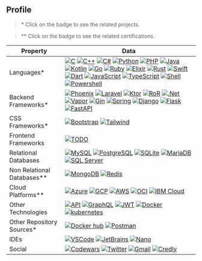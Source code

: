 ## Profile

> \* Click on the badge to see the related projects.

> ** Click on the badge to see the related certifications.

| Property                 | Data  |
|-------------------------|------|
| Languages* | [![C](https://img.shields.io/badge/-C-A8B9CC?style=flat-square&logo=c&logoColor=white)](https://github.com/search?l=C&q=user%3Akuro-vale&type=Repositories) [![C++](https://img.shields.io/badge/-C++-00599C?style=flat-square&logo=Cplusplus&logoColor=white)](https://github.com/search?l=C%2B%2B&q=user%3Akuro-vale&type=Repositories) [![C#](https://img.shields.io/badge/-C%23-239120?style=flat-square&logo=csharp&logoColor=white)](https://github.com/search?l=C%23&q=user%3Akuro-vale&type=Repositories) [![Python](https://img.shields.io/badge/-Python-3776AB?style=flat-square&logo=python&logoColor=white)](https://github.com/search?l=Python&q=user%3Akuro-vale&type=Repositories) [![PHP](https://img.shields.io/badge/-PHP-777BB4?style=flat-square&logo=php&logoColor=white)](https://github.com/search?l=PHP&q=user%3Akuro-vale&type=Repositories) [![Java](https://tinyurl.com/3zwxkntb)](https://github.com/search?l=Java&q=user%3Akuro-vale&type=Repositories) [![Kotlin](https://img.shields.io/badge/-Kotlin-7F52FF?style=flat-square&logo=kotlin&logoColor=white)](https://github.com/search?l=Kotlin&q=user%3Akuro-vale&type=Repositories) [![Go](https://img.shields.io/badge/-Go-00ADD8?style=flat-square&logo=go&logoColor=white)](https://github.com/search?l=Go&q=user%3Akuro-vale&type=Repositories) [![Ruby](https://img.shields.io/badge/-Ruby-CC342D?style=flat-square&logo=ruby&logoColor=white)](https://github.com/search?l=Ruby&q=user%3Akuro-vale&type=Repositories) [![Elixir](https://img.shields.io/badge/-Elixir-4B275F?style=flat-square&logo=elixir&logoColor=white)](https://github.com/search?l=Elixir&q=user%3Akuro-vale&type=Repositories) [![Rust](https://img.shields.io/badge/-Rust-black?style=flat-square&logo=rust&logoColor=white)](https://github.com/search?l=Rust&q=user%3Akuro-vale&type=Repositories) [![Swift](https://img.shields.io/badge/-Swift-F05138?style=flat-square&logo=swift&logoColor=white)](https://github.com/search?l=Swift&q=user%3Akuro-vale&type=Repositories) [![Dart](https://img.shields.io/badge/-Dart-0175C2?style=flat-square&logo=dart&logoColor=white)](https://github.com/search?l=Dart&q=user%3Akuro-vale&type=Repositories) [![JavaScript](https://img.shields.io/badge/-JavaScript-F7DF1E?style=flat-square&logo=javascript&logoColor=white)](https://github.com/search?l=JavaScript&q=user%3Akuro-vale&type=Repositories) [![TypeScript](https://img.shields.io/badge/-TypeScript-3178C6?style=flat-square&logo=typescript&logoColor=white)](https://github.com/search?l=TypeScript&q=user%3Akuro-vale&type=Repositories) [![Shell](https://img.shields.io/badge/-Shell-4EAA25?style=flat-square&logo=gnubash&logoColor=white)](https://github.com/search?l=shell&q=user%3Akuro-vale&type=Repositories) [![Powershell](https://img.shields.io/badge/-PowerShell-5391FE?style=flat-square&logo=powershell&logoColor=white)](https://github.com/search?l=powershell&q=user%3Akuro-vale&type=Repositories) |
| Backend Frameworks* | [![Phoenix](https://tinyurl.com/yfr7mre9)](https://github.com/search?q=user%3Akuro-vale+phoenix) [![Laravel](https://img.shields.io/badge/-Laravel-FF2D20?style=flat-square&logo=laravel&logoColor=white)](https://github.com/search?q=user%3Akuro-vale+laravel) [![Ktor](https://tinyurl.com/yfrj3uc4)](https://github.com/search?q=user%3Akuro-vale+ktor) [![RoR](https://img.shields.io/badge/-Rails-CC0000?style=flat-square&logo=rubyonrails&logoColor=white)](https://github.com/search?q=user%3Akuro-vale+ruby-on-rails) [![.Net](https://img.shields.io/badge/-ASP.NET-512BD4?style=flat-square&logo=dotnet&logoColor=white)](https://github.com/search?q=user%3Akuro-vale+dotnet) [![Vapor](https://img.shields.io/badge/-Vapor-0D0D0D?style=flat-square&logo=vapor&logoColor=white)](https://github.com/search?q=user%3Akuro-vale+vapor) [![Gin](https://tinyurl.com/yckh3cef)](https://github.com/search?q=user%3Akuro-vale+gin-gonic) [![Spring](https://img.shields.io/badge/-Spring%20Boot-6DB33F?style=flat-square&logo=spring&logoColor=white)](https://github.com/search?q=user%3Akuro-vale+spring-boot) [![Django](https://img.shields.io/badge/-Django-092E20?style=flat-square&logo=django&logoColor=white)](https://github.com/search?q=user%3Akuro-vale+django) [![Flask](https://img.shields.io/badge/-Flask-000000?style=flat-square&logo=flask&logoColor=white)](https://github.com/search?q=user%3Akuro-vale+flask) [![FastAPI](https://img.shields.io/badge/-FastAPI-009688?style=flat-square&logo=fastapi&logoColor=white)](https://github.com/search?q=user%3Akuro-vale+fastapi) |
| CSS Frameworks* | [![Bootstrap](https://img.shields.io/badge/-Bootstrap-7952B3?style=flat-square&logo=bootstrap&logoColor=white)](https://github.com/search?q=user%3Akuro-vale+bootstrap) [![Tailwind](https://img.shields.io/badge/-Tailwind-06B6D4?style=flat-square&logo=tailwindcss&logoColor=white)](https://github.com/search?q=user%3Akuro-vale+tailwindcss) |
| Frontend Frameworks | [![TODO](https://img.shields.io/badge/-TODO-black?style=flat-square)](#profile) |
| Relational Databases | [![MySQL](https://img.shields.io/badge/-MySQL-4479A1?style=flat-square&logo=mysql&logoColor=white)](https://github.com/search?q=user%3Akuro-vale+sql) [![PostgreSQL](https://img.shields.io/badge/-PostgreSQL-4169E1?style=flat-square&logo=postgresql&logoColor=white)](https://github.com/search?q=user%3Akuro-vale+sql) [![SQLite](https://img.shields.io/badge/-SQLite-003B57?style=flat-square&logo=sqlite&logoColor=white)](https://github.com/search?q=user%3Akuro-vale+sql) [![MariaDB](https://img.shields.io/badge/-MariaDB-003545?style=flat-square&logo=mariadb&logoColor=white)](https://github.com/search?q=user%3Akuro-vale+sql) [![SQL Server](https://img.shields.io/badge/-SQL%20Server-CC2927?style=flat-square&logo=microsoftsqlserver&logoColor=white)](https://github.com/search?q=user%3Akuro-vale+sql) |
| Non Relational Databases** | [![MongoDB](https://img.shields.io/badge/-MongoDB-47A248?style=flat-square&logo=mongodb&logoColor=white)](https://tinyurl.com/ytz2p743) [![Redis](https://img.shields.io/badge/-Redis-DC382D?style=flat-square&logo=redis&logoColor=white)](https://www.credential.net/b21133ba-763f-41a5-87fc-c2fbe7f3e061#gs.bt8583) |
| Cloud Platforms** | [![Azure](https://img.shields.io/badge/-Azure-0078D4?style=flat-square&logo=microsoftazure&logoColor=white)](https://docs.microsoft.com/en-us/users/juliansalcedo-0846/transcript/3v28t0gqrmjknzv) [![GCP](https://img.shields.io/badge/-Google%20Cloud-4285F4?style=flat-square&logo=googlecloud&logoColor=white)](https://www.cloudskillsboost.google/public_profiles/f3753c2a-c461-48a8-82bc-ef86968a2576) [![AWS](https://img.shields.io/badge/-Amazon%20Web%20Services-232F3E?style=flat-square&logo=amazonaws&logoColor=white)](https://drive.google.com/drive/folders/185U-qtvRU5jZXVrFExhRky9ecl6-UbwH) [![OCI](https://img.shields.io/badge/-Oracle%20Cloud-F80000?style=flat-square&logo=oracle&logoColor=white)](https://catalog-education.oracle.com/pls/certview/sharebadge?id=9A3B699E3B2AD9D4660B643BF56EDD4407F3D4060191DA21C5E84F13B9FBD81E) [![IBM Cloud](https://img.shields.io/badge/-IBM%20Cloud-1261FE?style=flat-square&logo=ibmcloud&logoColor=white)](https://courses.cognitiveclass.ai/certificates/3ecc2d11f98e44aab32f184785a62cc4) |
| Other Technologies | [![API](https://img.shields.io/badge/-RestAPI-black?style=flat-square)](https://github.com/search?q=user%3Akuro-vale+rest-api) [![GraphQL](https://img.shields.io/badge/-GraphQL-E10098?style=flat-square&logo=graphql&logoColor=white)](https://github.com/search?q=user%3Akuro-vale+graphql) [![JWT](https://tinyurl.com/3crpnbkp)](https://github.com/search?q=user%3Akuro-vale+jwt) [![Docker](https://img.shields.io/badge/-Docker-2496ED?style=flat-square&logo=docker&logoColor=white)](#profile) [![kubernetes](https://img.shields.io/badge/-Kubernetes-326CE5?style=flat-square&logo=kubernetes&logoColor=white)](#profile) |
| Other Repository Sources* | [![Docker hub](https://img.shields.io/badge/-Docker%20Hub-2496ED?style=flat-square&logo=docker&logoColor=white)](https://hub.docker.com/u/kurovale) [![Postman](https://img.shields.io/badge/-Postman-FF6C37?style=flat-square&logo=postman&logoColor=white)](https://www.postman.com/kurovale) |
| IDEs | [![VSCode](https://img.shields.io/badge/-Visual%20Studio%20Code-007ACC?style=flat-square&logo=visualstudiocode&logoColor=white)](#profile) [![JetBrains](https://img.shields.io/badge/-JetBrains%20Suite-000000?style=flat-square&logo=jetbrains&logoColor=white)](#profile) [![Nano](https://tinyurl.com/y7nnt3at)](#profile) |
| Social | [![Codewars](https://img.shields.io/badge/-Codewars-B1361E?style=flat-square&logo=codewars&logoColor=white)](https://www.codewars.com/users/kurovale) [![Twitter](https://img.shields.io/badge/-Twitter-1DA1F2?style=flat-square&logo=twitter&logoColor=white)](https://twitter.com/kuro_vale) [![Gmail](https://img.shields.io/badge/-Gmail-EA4335?style=flat-square&logo=gmail&logoColor=white)](mailto:jsalcedo218@gmail.com) [![Credly](https://img.shields.io/badge/-Credly-FF6B00?style=flat-square&logo=credly&logoColor=white)](https://www.credly.com/users/kurovale/badges) |
